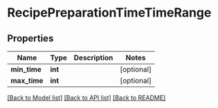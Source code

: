 # RecipePreparationTimeTimeRange

## Properties
Name | Type | Description | Notes
------------ | ------------- | ------------- | -------------
**min_time** | **int** |  | [optional] 
**max_time** | **int** |  | [optional] 

[[Back to Model list]](../README.md#documentation-for-models) [[Back to API list]](../README.md#documentation-for-api-endpoints) [[Back to README]](../README.md)



